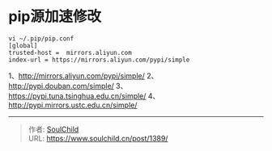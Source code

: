 # pip源加速修改

<!--more-->
<pre class="line-numbers" data-line="1" data-start="1"><code class="language-django">vi ~/.pip/pip.conf
[global]
trusted-host =  mirrors.aliyun.com
index-url = https://mirrors.aliyun.com/pypi/simple</code></pre>
1、http://mirrors.aliyun.com/pypi/simple/
2、http://pypi.douban.com/simple/
3、https://pypi.tuna.tsinghua.edu.cn/simple/
4、http://pypi.mirrors.ustc.edu.cn/simple/


---

> 作者: [SoulChild](https://www.soulchild.cn)  
> URL: https://www.soulchild.cn/post/1389/  

